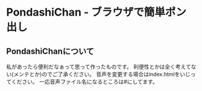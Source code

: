 # PondashiChan - ブラウザで簡単ポン出し
## PondashiChanについて
私があったら便利だなぁって思って作ったものです。
利便性とかは全く考えてない(メンテとか)のでご了承ください。
音声を変更する場合はindex.htmlをいじってください。
一応音声ファイル名になるところは#にしてます。
